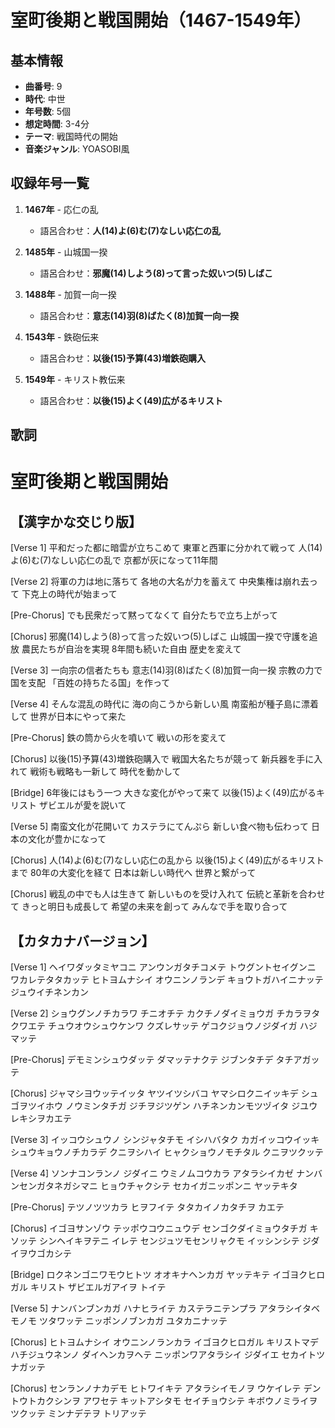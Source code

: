 # 室町後期と戦国開始（1467-1549年）

## 基本情報
- **曲番号**: 9
- **時代**: 中世
- **年号数**: 5個
- **想定時間**: 3-4分
- **テーマ**: 戦国時代の開始
- **音楽ジャンル**: YOASOBI風

## 収録年号一覧

1. **1467年** - 応仁の乱
   - 語呂合わせ：**人(14)よ(6)む(7)なしい応仁の乱**

2. **1485年** - 山城国一揆
   - 語呂合わせ：**邪魔(14)しよう(8)って言った奴いつ(5)しばこ**

3. **1488年** - 加賀一向一揆
   - 語呂合わせ：**意志(14)羽(8)ばたく(8)加賀一向一揆**

4. **1543年** - 鉄砲伝来
   - 語呂合わせ：**以後(15)予算(43)増鉄砲購入**

5. **1549年** - キリスト教伝来
   - 語呂合わせ：**以後(15)よく(49)広がるキリスト**

## 歌詞

# 室町後期と戦国開始

## 【漢字かな交じり版】

[Verse 1]
平和だった都に暗雲が立ちこめて
東軍と西軍に分かれて戦って
人(14)よ(6)む(7)なしい応仁の乱で
京都が灰になって11年間

[Verse 2]
将軍の力は地に落ちて
各地の大名が力を蓄えて
中央集権は崩れ去って
下克上の時代が始まって

[Pre-Chorus]
でも民衆だって黙ってなくて
自分たちで立ち上がって

[Chorus]
邪魔(14)しよう(8)って言った奴いつ(5)しばこ
山城国一揆で守護を追放
農民たちが自治を実現
8年間も続いた自由
歴史を変えて

[Verse 3]
一向宗の信者たちも
意志(14)羽(8)ばたく(8)加賀一向一揆
宗教の力で国を支配
「百姓の持ちたる国」を作って

[Verse 4]
そんな混乱の時代に
海の向こうから新しい風
南蛮船が種子島に漂着して
世界が日本にやって来た

[Pre-Chorus]
鉄の筒から火を噴いて
戦いの形を変えて

[Chorus]
以後(15)予算(43)増鉄砲購入で
戦国大名たちが競って
新兵器を手に入れて
戦術も戦略も一新して
時代を動かして

[Bridge]
6年後にはもう一つ
大きな変化がやって来て
以後(15)よく(49)広がるキリスト
ザビエルが愛を説いて

[Verse 5]
南蛮文化が花開いて
カステラにてんぷら
新しい食べ物も伝わって
日本の文化が豊かになって

[Chorus]
人(14)よ(6)む(7)なしい応仁の乱から
以後(15)よく(49)広がるキリストまで
80年の大変化を経て
日本は新しい時代へ
世界と繋がって

[Chorus]
戦乱の中でも人は生きて
新しいものを受け入れて
伝統と革新を合わせて
きっと明日も成長して
希望の未来を創って
みんなで手を取り合って

## 【カタカナバージョン】

[Verse 1]
ヘイワダッタミヤコニ アンウンガタチコメテ
トウグントセイグンニ ワカレテタタカッテ
ヒトヨムナシイ オウニンノランデ
キョウトガハイニナッテ ジュウイチネンカン

[Verse 2]
ショウグンノチカラワ チニオチテ
カクチノダイミョウガ チカラヲタクワエテ
チュウオウシュウケンワ クズレサッテ
ゲコクジョウノジダイガ ハジマッテ

[Pre-Chorus]
デモミンシュウダッテ ダマッテナクテ
ジブンタチデ タチアガッテ

[Chorus]
ジャマシヨウッテイッタ ヤツイツシバコ
ヤマシロクニイッキデ シュゴヲツイホウ
ノウミンタチガ ジチヲジツゲン
ハチネンカンモツヅイタ ジユウ
レキシヲカエテ

[Verse 3]
イッコウシュウノ シンジャタチモ
イシハバタク カガイッコウイッキ
シュウキョウノチカラデ クニヲシハイ
ヒャクショウノモチタル クニヲツクッテ

[Verse 4]
ソンナコンランノ ジダイニ
ウミノムコウカラ アタラシイカゼ
ナンバンセンガタネガシマニ ヒョウチャクシテ
セカイガニッポンニ ヤッテキタ

[Pre-Chorus]
テツノツツカラ ヒヲフイテ
タタカイノカタチヲ カエテ

[Chorus]
イゴヨサンゾウ テッポウコウニュウデ
センゴクダイミョウタチガ キソッテ
シンヘイキヲテニ イレテ
センジュツモセンリャクモ イッシンシテ
ジダイヲウゴカシテ

[Bridge]
ロクネンゴニワモウヒトツ
オオキナヘンカガ ヤッテキテ
イゴヨクヒロガル キリスト
ザビエルガアイヲ トイテ

[Verse 5]
ナンバンブンカガ ハナヒライテ
カステラニテンプラ
アタラシイタベモノモ ツタワッテ
ニッポンノブンカガ ユタカニナッテ

[Chorus]
ヒトヨムナシイ オウニンノランカラ
イゴヨクヒロガル キリストマデ
ハチジュウネンノ ダイヘンカヲヘテ
ニッポンワアタラシイ ジダイエ
セカイトツナガッテ

[Chorus]
センランノナカデモ ヒトワイキテ
アタラシイモノヲ ウケイレテ
デントウトカクシンヲ アワセテ
キットアシタモ セイチョウシテ
キボウノミライヲ ツクッテ
ミンナデテヲ トリアッテ